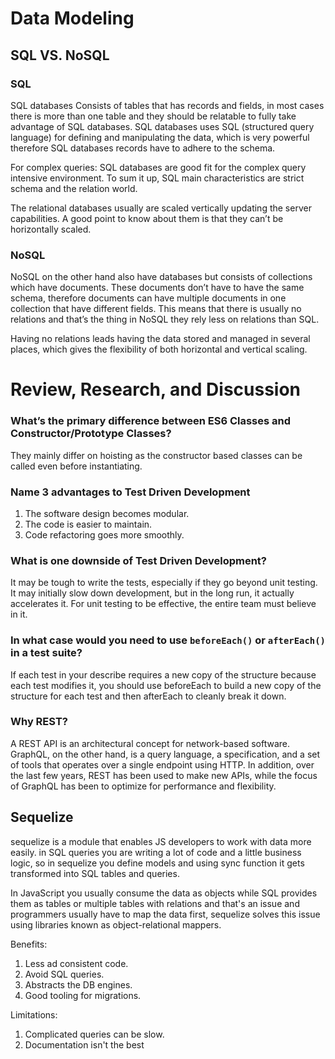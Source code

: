 # Data Modeling

## SQL VS. NoSQL

### SQL

SQL databases Consists of tables that has records and fields, in most cases there is more than one table and they should be relatable to fully take advantage of SQL databases.
SQL databases uses SQL (structured query language) for defining and manipulating the data, which is very powerful therefore SQL databases records have to adhere to the schema.

For complex queries: SQL databases are good fit for the complex query intensive environment. To sum it up, SQL main characteristics are strict schema and the relation world.

The relational databases usually are scaled vertically updating the server capabilities. A good point to know about them is that they can’t be horizontally scaled.

### NoSQL

NoSQL on the other hand also have databases but consists of collections which have documents. These documents don’t have to have the same schema, therefore documents can have multiple documents in one collection that have different fields. This means that there is usually no relations and that’s the thing in NoSQL they rely less on relations than SQL.

Having no relations leads having the data stored and managed in several places, which gives the flexibility of both horizontal and vertical scaling.

# Review, Research, and Discussion

### What’s the primary difference between ES6 Classes and Constructor/Prototype Classes?

They mainly differ on hoisting as the constructor based classes can be called even before instantiating.

### Name 3 advantages to Test Driven Development

1. The software design becomes modular.
2. The code is easier to maintain.
3. Code refactoring goes more smoothly.

### What is one downside of Test Driven Development?

It may be tough to write the tests, especially if they go beyond unit testing. It may initially slow down development, but in the long run, it actually accelerates it. For unit testing to be effective, the entire team must believe in it.

### In what case would you need to use `beforeEach()` or `afterEach()` in a test suite?

If each test in your describe requires a new copy of the structure because each test modifies it, you should use beforeEach to build a new copy of the structure for each test and then afterEach to cleanly break it down.

### Why REST?

A REST API is an architectural concept for network-based software. GraphQL, on the other hand, is a query language, a specification, and a set of tools that operates over a single endpoint using HTTP. In addition, over the last few years, REST has been used to make new APIs, while the focus of GraphQL has been to optimize for performance and flexibility.

## Sequelize

sequelize is a module that enables JS developers to work with data more easily. in SQL queries you are writing a lot of code and a little business logic, so in sequelize you define models and using sync function it gets transformed into SQL tables and queries.

In JavaScript you usually consume the data as objects while SQL provides them as tables or multiple tables with relations and that's an issue and programmers usually have to map the data first, sequelize solves this issue using libraries known as object-relational mappers.

Benefits:

1. Less ad consistent code.
2. Avoid SQL queries.
3. Abstracts the DB engines.
4. Good tooling for migrations.

Limitations:

1. Complicated queries can be slow.
2. Documentation isn't the best

